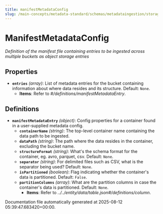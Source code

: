```yaml
---
title: manifestMetadataConfig
slug: /main-concepts/metadata-standard/schemas/metadataingestion/storage/manifestmetadataconfig
---
```


# ManifestMetadataConfig

*Definition of the manifest file containing entries to be ingested across multiple buckets as object storage entries*

## Properties

- **`entries`** *(array)*: List of metadata entries for the bucket containing information about where data resides and its structure. Default: `None`.
  - **Items**: Refer to *#/definitions/manifestMetadataEntry*.
## Definitions

- **`manifestMetadataEntry`** *(object)*: Config properties for a container found in a user-supplied metadata config.
  - **`containerName`** *(string)*: The top-level container name containing the data path to be ingested.
  - **`dataPath`** *(string)*: The path where the data resides in the container, excluding the bucket name.
  - **`structureFormat`** *(string)*: What's the schema format for the container, eg. avro, parquet, csv. Default: `None`.
  - **`separator`** *(string)*: For delimited files such as CSV, what is the separator being used? Default: `None`.
  - **`isPartitioned`** *(boolean)*: Flag indicating whether the container's data is partitioned. Default: `False`.
  - **`partitionColumns`** *(array)*: What are the partition columns in case the container's data is partitioned. Default: `None`.
    - **Items**: Refer to *../../entity/data/table.json#/definitions/column*.


Documentation file automatically generated at 2025-08-12 05:39:47.683420+00:00.
